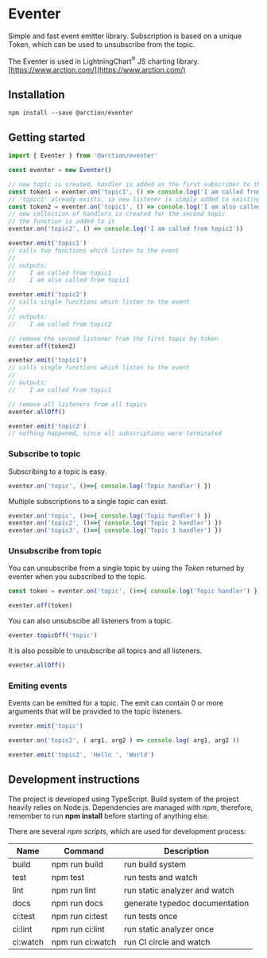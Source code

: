 # Eventer

Simple and fast event emitter library. Subscription is based on a unique Token, which can be used to unsubscribe from the topic.

The Eventer is used in LightningChart<sup>&#174;</sup> JS charting library. [https://www.arction.com/](https://www.arction.com/)

## Installation

`npm install --save @arction/eventer`

## Getting started

```ts
import { Eventer } from '@arction/eventer'

const eventer = new Eventer()

// new topic is created, handler is added as the first subscriber to the topic
const token1 = eventer.on('topic1', () => console.log('I am called from topic1'))
// 'topic1' already exists, so new listener is simply added to existing collection of handlers
const token2 = eventer.on('topic1', () => console.log('I am also called from topic1'))
// new collection of handlers is created for the second topic
// the function is added to it
eventer.on('topic2', () => console.log('I am called from topic2'))

eventer.emit('topic1')
// calls two functions which listen to the event
//
// outputs:
//    I am called from topic1
//    I am also called from topic1

eventer.emit('topic2')
// calls single functions which listen to the event
//
// outputs:
//    I am called from topic2

// remove the second listener from the first topic by token 
eventer.off(token2)

eventer.emit('topic1')
// calls single functions which listen to the event
//
// outputs:
//    I am called from topic1

// remove all listeners from all topics
eventer.allOff()

eventer.emit('topic2')
// nothing happened, since all subscriptions were terminated
```

### Subscribe to topic

Subscribing to a topic is easy.

```ts
eventer.on('topic', ()=>{ console.log('Topic handler') })
```

Multiple subscriptions to a single topic can exist.

```ts
eventer.on('topic', ()=>{ console.log('Topic handler') })
eventer.on('topic2', ()=>{ console.log('Topic 2 handler') })
eventer.on('topic3', ()=>{ console.log('Topic 3 handler') })
```

### Unsubscribe from topic

You can unsubscribe from a single topic by using the *Token* returned by eventer when you subscribed to the topic.

```ts
const token = eventer.on('topic', ()=>{ console.log('Topic handler') })

eventer.off(token)
```

You can also unsubscibe all listeners from a topic.

```ts
eventer.topicOff('topic')
```

It is also possible to unsubscribe all topics and all listeners.

```ts
eventer.allOff()
```

### Emiting events

Events can be emitted for a topic. The emit can contain 0 or more arguments that will be provided to the topic listeners.

```ts
eventer.emit('topic')

eventer.on('topic2', ( arg1, arg2 ) => console.log( arg1, arg2 ))

eventer.emit('topic2', 'Hello ', 'World')
```

## Development instructions

The project is developed using TypeScript. Build system of the project heavily relies on Node.js. Dependencies are managed with *npm*, therefore, remember to run **npm install** before starting of anything else. 

There are several *npm scripts*, which are used for development process:

| Name     | Command          | Description              |
| ---------|------------------|--------------------------|
| build    | npm run build    | run build system
| test     | npm test         | run tests and watch      |
| lint     | npm run lint     | run static analyzer and watch
| docs     | npm run docs     | generate typedoc documentation
| ci:test  | npm run ci:test  | run tests once
| ci:lint  | npm run ci:lint  | run static analyzer once
| ci:watch | npm run ci:watch | run CI circle and watch
